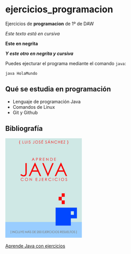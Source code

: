 # ejercicios_programacion

Ejercicios de **programacion** de 1º de DAW

*Este texto está en cursiva*

**Este en negrita**

***Y este otro en negrita y cursiva***

Puedes ejecturar el programa mediante el comando `java`:

```console
java HolaMundo
```


## Qué se estudia en programación

* Lenguaje de programación Java
* Comandos de Linux
* Git y Github

## Bibliografía

<img src="Imagenes/hero.jpeg" width="240px">

[Aprende Java con ejercicios](https://leanpub.com/aprendejava/)



